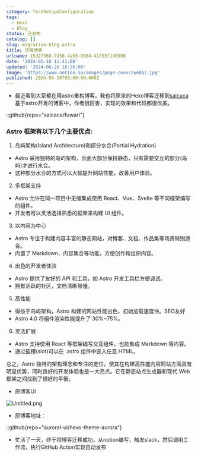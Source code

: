 ```yaml
---
category: TechSetup&Configuration
tags:
  - Hexo
  - Blog
status: 已发布
catalog: []
slug: migration-blog-astro
title: 迁移博客
urlname: 15d27368-7d56-4a55-998d-41f55f1d0998
date: '2024-05-10 11:41:00'
updated: '2024-06-26 18:26:00'
image: 'https://www.notion.so/images/page-cover/webb2.jpg'
published: 2024-05-10T08:00:00.000Z
---
```

- 最近看到大家都在用astro重构博客，我也将原来的Hexo博客迁移到[saicaca](https://github.com/saicaca/fuwari)基于astro开发的博客中，作者很厉害，实现的效果和代码都很优美。

::github{repo="saicaca/fuwari"}


### Astro 框架有以下几个主要优点:



1. 岛屿架构(Island Architecture)和部分水合(Partial Hydration)
- Astro 采用独特的岛屿架构，页面大部分保持静态，只有需要交互的部分(岛屿)才进行水合。
- 这种部分水合的方式可以大幅提升网站性能，改善用户体验。

2. 多框架支持
- Astro 允许在同一项目中无缝集成使用 React、Vue、Svelte 等不同框架编写的组件。
- 开发者可以灵活选择熟悉的框架来构建 UI 组件。

3. 以内容为中心
- Astro 专注于构建内容丰富的静态网站，对博客、文档、作品集等场景特别适合。
- 内置了 Markdown、内容集合等功能，方便创作和组织内容。

4. 出色的开发者体验
- Astro 提供了友好的 API 和工具，如 Astro 开发工具栏方便调试。
- 拥有活跃的社区，文档清晰易懂。

5. 高性能
- 得益于岛屿架构，Astro 构建的网站性能出色，初始加载速度快。SEO友好
- Astro 4.0 将组件渲染性能提升了 30%~75%。

6. 灵活扩展
- Astro 支持使用 React 等框架编写交互组件，也能集成 Markdown 等内容。
- 通过插槽(slot)可以在 .astro 组件中嵌入任意 HTML。

总之，Astro 独特的架构理念和专注的定位，使其在构建高性能内容网站方面具有明显优势，同时良好的开发体验也是一大亮点。它在静态站点生成器和现代 Web 框架之间找到了很好的平衡。

- 原博客UI

![Untitled.png](https://prod-files-secure.s3.us-west-2.amazonaws.com/5d24fe63-e567-4804-86f9-9fdc62e13082/3d59c350-432a-4fb6-a08f-0638fef2026e/Untitled.png?X-Amz-Algorithm=AWS4-HMAC-SHA256&X-Amz-Content-Sha256=UNSIGNED-PAYLOAD&X-Amz-Credential=ASIAZI2LB4664ICQTZAG%2F20250325%2Fus-west-2%2Fs3%2Faws4_request&X-Amz-Date=20250325T053928Z&X-Amz-Expires=3600&X-Amz-Security-Token=IQoJb3JpZ2luX2VjEKX%2F%2F%2F%2F%2F%2F%2F%2F%2F%2FwEaCXVzLXdlc3QtMiJHMEUCIQCu2JaVtFoXy5XsPlanRTvOWS0xlbuHcmZDKmtTbl%2BoEgIgOEAiFVbpTN9pRCJx523djJOBiHJqjLJVbqjzbUYyEWQqiAQI%2Fv%2F%2F%2F%2F%2F%2F%2F%2F%2F%2FARAAGgw2Mzc0MjMxODM4MDUiDGc0DELeUtRVSVksRCrcA%2FDoFDhTD6bMejQepbiIsa0eLTp6rgeqvgsP6anD%2BVK%2BCfP99%2FbIxibAX77ZExbcKoRVpf9ebWOHNhENvc%2BAA3u0mzFdDYIAHy%2BSNSp9hX%2FmeEJQ6%2Btb6c234O21eqaczGcYSdbC%2FTGYhpgzZw7dMBQtKRbiRqWt5b1DHbLQbBK3wLf%2BFEEoUaHvP%2BZkMK1Y%2FxKOLZqEn4gjqGLwMdN%2BhfWup5PYsUunfTBzjyGnnwVqSKJ82otSBTRT66HztXXj81sbx5kUiO7GIFl%2F%2B51QaXjDtLuFw3yTm1KsPMNIdtJtG7qwb94Jn%2F%2BhSJ3LIMrKkgYwYFzIrIff2aHm%2BoDCS9W5VwCQDosmz9Uv9P0JfE6tRcDtYuK3RQDFscFxphKRulsOKVgiJMV1Hv65JcQ9PeU7gbd5Psjwv7iZLGdQKCiRSCMFUsTQPAr9DOjNyglgz9%2F9ydInQyR9lHd9E6VhVUXL75JuBlzKxiUFv9o3TMIBS2PWeez%2Bu3IBiqBFlT1eR6Z9a2uEbxabPRguO0tmtEYmRToWFENi2hklP5fLdYe3uSlnmUYA6izz%2FaMsGt0zTAvp%2BfPcgHGrah0%2BcsIXq35LiEyMwPP%2BFNljcuop0e3118cbbqjEZ1xJKywfMJPwiL8GOqUBLF8%2B1bZJiuvxSH%2FCFAqtNKW8nU5%2FNNeP7ymLbfqK46uH%2B8bp9TFPQyfGFQocpPYfTCu4WQzmaZWzizZzLsLhBHCTVgoy2kFhzXyt0u0RnQZ45FYrjUuUyPtQY3Lt%2BLUFi99ZmFB4Ae3kdwusxozBQqnY6UL3v2pqgkpKmTgHB%2FKuZ8ydw9ouX4Ue9uld6nfbzQZ5fP5xm24FBPXZXYThNmgGbtYQ&X-Amz-Signature=f3158f12fa4e6f9bad6e6f4bccfad8a81d1a4966466fd50d78ba260ae352041b&X-Amz-SignedHeaders=host&x-id=GetObject)

- 原博客地址：

::github{repo="auroral-ui/hexo-theme-aurora"}

- 忙活了一天，终于将博客迁移成功，从notion编写，触发slack，然后调用工作流，执行GitHub Action实现自动发布
